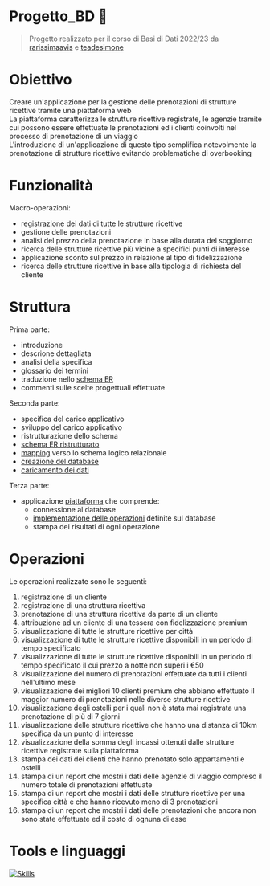 # Progetto_BD :purple_heart:
> Progetto realizzato per il corso di Basi di Dati 2022/23 da [rarissimaavis](https://github.com/rarissimaavis) e [teadesimone](https://github.com/teadesimone)

# Obiettivo
Creare un'applicazione per la gestione delle prenotazioni di strutture ricettive tramite una piattaforma web \
La piattaforma caratterizza le strutture ricettive registrate, le agenzie tramite cui possono essere effettuate le prenotazioni ed i clienti coinvolti nel processo di prenotazione di un viaggio \
L'introduzione di un'applicazione di questo tipo semplifica notevolmente la prenotazione di strutture ricettive evitando problematiche di overbooking

# Funzionalità 
Macro-operazioni:
- registrazione dei dati di tutte le strutture ricettive
- gestione delle prenotazioni
- analisi del prezzo della prenotazione in base alla durata del soggiorno
- ricerca delle strutture ricettive più vicine a specifici punti di interesse
- applicazione sconto sul prezzo in relazione al tipo di fidelizzazione
- ricerca delle strutture ricettive in base alla tipologia di richiesta del cliente

# Struttura
Prima parte:
- introduzione
- descrione dettagliata
- analisi della specifica
- glossario dei termini
- traduzione nello [schema ER](https://github.com/rarissimaavis/Progetto_BD/blob/main/schemi/schema_ER.svg)
- commenti sulle scelte progettuali effettuate 

Seconda parte:
- specifica del carico applicativo
- sviluppo del carico applicativo
- ristrutturazione dello schema
- [schema ER ristrutturato](https://github.com/rarissimaavis/Progetto_BD/blob/main/schemi/schema_ER_ristrutturato.svg)
- [mapping](https://github.com/rarissimaavis/Progetto_BD/blob/main/schemi/mapping.svg) verso lo schema logico relazionale
- [creazione del database](https://github.com/rarissimaavis/Progetto_BD/blob/main/database/database.sql)
- [caricamento dei dati](https://github.com/rarissimaavis/Progetto_BD/blob/main/database/insert.sql)

Terza parte:
- applicazione [piattaforma](https://github.com/rarissimaavis/Progetto_BD/tree/main/piattaforma) che comprende:
  - connessione al database
  - [implementazione delle operazioni](https://github.com/rarissimaavis/Progetto_BD/blob/main/database/query.sql) definite sul database
  - stampa dei risultati di ogni operazione

# Operazioni
Le operazioni realizzate sono le seguenti:
1. registrazione di un cliente
2. registrazione di una struttura ricettiva
3. prenotazione di una struttura ricettiva da parte di un cliente
4. attribuzione ad un cliente di una tessera con fidelizzazione premium
5. visualizzazione di tutte le strutture ricettive per città
6. visualizzazione di tutte le strutture ricettive disponibili in un periodo di tempo specificato
7. visualizzazione di tutte le strutture ricettive disponibili in un periodo di tempo specificato il cui prezzo a notte non superi i €50
8. visualizzazione del numero di prenotazioni effettuate da tutti i clienti nell'ultimo mese
9. visualizzazione dei migliori 10 clienti premium che abbiano effettuato il maggior numero di prenotazioni nelle diverse strutture ricettive
10. visualizzazione degli ostelli per i quali non è stata mai registrata una prenotazione di più di 7 giorni
11. visualizzazione delle strutture ricettive che hanno una distanza di 10km specifica da un punto di interesse
12. visualizzazione della somma degli incassi ottenuti dalle strutture ricettive registrate sulla piattaforma 
13. stampa dei dati dei clienti che hanno prenotato solo appartamenti e ostelli
14. stampa di un report che mostri i dati delle agenzie di viaggio compreso il numero totale di prenotazioni effettuate
15. stampa di un report che mostri i dati delle strutture ricettive per una specifica città e che hanno ricevuto meno di 3 prenotazioni
16. stampa di un report che mostri i dati delle prenotazioni che ancora non sono state effettuate ed il costo di ognuna di esse

# Tools e linguaggi
[![Skills](https://skillicons.dev/icons?i=java,mysql,eclipse)](https://skillicons.dev)

